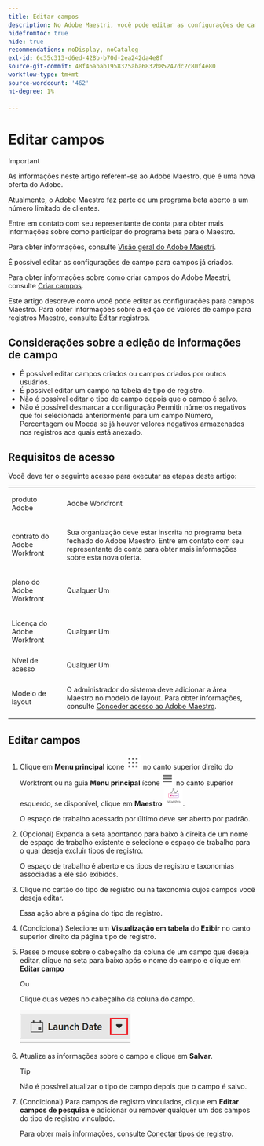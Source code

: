 ```yaml
---
title: Editar campos
description: No Adobe Maestri, você pode editar as configurações de campo para campos já criados.
hidefromtoc: true
hide: true
recommendations: noDisplay, noCatalog
exl-id: 6c35c313-d6ed-428b-b70d-2ea242da4e8f
source-git-commit: 48f46abab1958325aba6832b85247dc2c80f4e80
workflow-type: tm+mt
source-wordcount: '462'
ht-degree: 1%

---
```


<!--udpate the metadata with real information when making this avilable in TOC and in the left nav-->

# Editar campos

>[!IMPORTANT]
>
>As informações neste artigo referem-se ao Adobe Maestro, que é uma nova oferta do Adobe.
>
>Atualmente, o Adobe Maestro faz parte de um programa beta aberto a um número limitado de clientes.
>
>Entre em contato com seu representante de conta para obter mais informações sobre como participar do programa beta para o Maestro.
>
>Para obter informações, consulte [Visão geral do Adobe Maestri](../maestro-overview.md).

É possível editar as configurações de campo para campos já criados.

Para obter informações sobre como criar campos do Adobe Maestri, consulte [Criar campos](../architecture-and-fields/create-fields.md).

Este artigo descreve como você pode editar as configurações para campos Maestro. Para obter informações sobre a edição de valores de campo para registros Maestro, consulte [Editar registros](../records/edit-records.md).

## Considerações sobre a edição de informações de campo

* É possível editar campos criados ou campos criados por outros usuários. <!--this will change with access levels/ permissions-->
* É possível editar um campo na tabela de tipo de registro.
* Não é possível editar o tipo de campo depois que o campo é salvo.
* Não é possível desmarcar a configuração Permitir números negativos que foi selecionada anteriormente para um campo Número, Porcentagem ou Moeda se já houver valores negativos armazenados nos registros aos quais está anexado.
<!--this is not true yet; one piece of it is true and I added it as the bullet above: 
* You cannot edit the options, or the special format of the following fields, after they are saved:

    * Allow negative numbers option from a Number, Percentage, or Currency field. 
    * The Options of a Single-select or a Multi-select field.
-->

## Requisitos de acesso

Você deve ter o seguinte acesso para executar as etapas deste artigo:

<table style="table-layout:auto">
 <col>
 <tbody>
<td>
   <p> produto Adobe</p> </td>
   <td>
   <p> Adobe Workfront</p> </td>
  </tr>  
 <td role="rowheader"><p>contrato do Adobe Workfront</p></td>
   <td>
<p>Sua organização deve estar inscrita no programa beta fechado do Adobe Maestro. Entre em contato com seu representante de conta para obter mais informações sobre esta nova oferta. </p>
   </td>
  </tr>
  <tr>
   <td role="rowheader"><p>plano do Adobe Workfront</p></td>
   <td>
<p>Qualquer Um</p>
   </td>
  </tr>
  <tr>
   <td role="rowheader"><p>Licença do Adobe Workfront</p></td>
   <td>
   <p>Qualquer Um</p> 
  </td>
  </tr>

<tr>
   <td role="rowheader">Nível de acesso</td>
   <td> <p>Qualquer Um</p>  
</td>
  </tr>
<tr>
   <td role="rowheader">Modelo de layout</td>
   <td> <p>O administrador do sistema deve adicionar a área Maestro no modelo de layout. Para obter informações, consulte <a href="../access/grant-access.md">Conceder acesso ao Adobe Maestro</a>. </p>  
</td>
  </tr>
 </tbody>
</table>

<!--Maybe enable this at GA - but Maestro is not supposed to have Access controls in the Workfront Access Level: 
>[!NOTE]
>
>If you don't have access, ask your Workfront administrator if they set additional restrictions in your access level. For information on how a Workfront administrator can change your access level, see [Create or modify custom access levels](../administration-and-setup/add-users/configure-and-grant-access/create-modify-access-levels.md). -->

<!-- Notes to add for the table: for the "Workfront plans" row: the above is only for closed beta; when going to GA - activate the following plans:    
<p>Current plan: Prime and Ultimate</p>
<p>Legacy plan: Enterprise</p>-->

<!-- Notes for the table: for the "Workfront access" row: <p>For more information, see <a href="../../administration-and-setup/add-users/access-levels-and-object-permissions/wf-licenses.md" class="MCXref xref">Adobe Workfront licenses overview</a>.</p>-->

## Editar campos

1. Clique em **Menu principal** ícone ![](assets/main-menu-workfront.png) no canto superior direito do Workfront ou na guia **Menu principal** ícone ![](assets/main-menu-shell.png)  no canto superior esquerdo, se disponível, clique em **Maestro** ![](assets/maestro-icon.png).

   O espaço de trabalho acessado por último deve ser aberto por padrão.

1. (Opcional) Expanda a seta apontando para baixo à direita de um nome de espaço de trabalho existente e selecione o espaço de trabalho para o qual deseja excluir tipos de registro.

   O espaço de trabalho é aberto e os tipos de registro e taxonomias associadas a ele são exibidos.
1. Clique no cartão do tipo de registro ou na taxonomia cujos campos você deseja editar.

   Essa ação abre a página do tipo de registro.
1. (Condicional) Selecione um **Visualização em tabela** do **Exibir** no canto superior direito da página tipo de registro.
1. Passe o mouse sobre o cabeçalho da coluna de um campo que deseja editar, clique na seta para baixo após o nome do campo e clique em **Editar campo**

   Ou

   Clique duas vezes no cabeçalho da coluna do campo.

   ![](assets/arrow-menu-after-name-of-field-in-table-header-highlighted.png)

1. Atualize as informações sobre o campo e clique em **Salvar**.

   <!--insert screen shot when finalized-->

   >[!TIP]
   >
   >Não é possível atualizar o tipo de campo depois que o campo é salvo.


1. (Condicional) Para campos de registro vinculados, clique em **Editar campos de pesquisa** e adicionar ou remover qualquer um dos campos do tipo de registro vinculado.

   Para obter mais informações, consulte [Conectar tipos de registro](../architecture-and-fields/connect-record-types.md).

